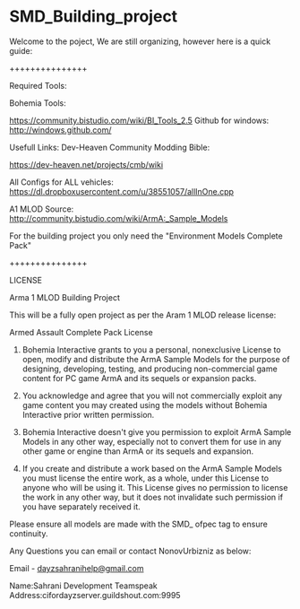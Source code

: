 SMD_Building_project
====================

Welcome to the poject, We are still organizing, however here is a quick guide:


+++++++++++++++

Required Tools:

Bohemia Tools:

https://community.bistudio.com/wiki/BI_Tools_2.5 Github for windows:
http://windows.github.com/

Usefull Links:
Dev-Heaven Community Modding Bible:

https://dev-heaven.net/projects/cmb/wiki

All Configs for ALL vehicles:
https://dl.dropboxusercontent.com/u/38551057/allInOne.cpp

A1 MLOD Source:
http://community.bistudio.com/wiki/ArmA:_Sample_Models

For the building project you only need the "Environment Models Complete Pack"


+++++++++++++++

LICENSE

Arma 1 MLOD Building Project

This will be a fully open project as per the Aram 1 MLOD release license:

Armed Assault Complete Pack License

1) Bohemia Interactive grants to you a personal, nonexclusive License to open, modify and distribute the ArmA Sample Models for the purpose of designing, developing, testing, and producing non-commercial game content for PC game ArmA and its sequels or expansion packs.

2) You acknowledge and agree that you will not commercially exploit any game content you may created using the models without Bohemia Interactive prior written permission.

3) Bohemia Interactive doesn't give you permission to exploit ArmA Sample Models in any other way, especially not to convert them for use in any other game or engine than ArmA or its sequels and expansion.

4) If you create and distribute a work based on the ArmA Sample Models you must license the entire work, as a whole, under this License to anyone who will be using it. This License gives no permission to license the work in any other way, but it does not invalidate such permission if you have separately received it.


Please ensure all models are made with the SMD_ ofpec tag to ensure continuity.

Any Questions you can email or contact NonovUrbizniz as below:

Email - dayzsahranihelp@gmail.com 

Name:Sahrani Development Teamspeak
Address:cifordayzserver.guildshout.com:9995
